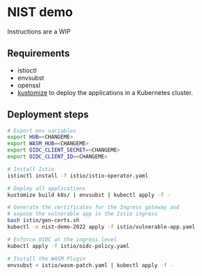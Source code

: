 # NIST demo

Instructions are a WIP

## Requirements

* istioctl
* envsubst
* openssl
* [kustomize](https://kustomize.io/) to deploy the applications in a Kubernetes cluster.

## Deployment steps

```bash
# Export env variables
export HUB=<CHANGEME>
export WASM_HUB=<CHANGEME>
export OIDC_CLIENT_SECRET=<CHANGEME>
export OIDC_CLIENT_ID=<CHANGEME>

# Install Istio
istioctl install -f istio/istio-operator.yaml

# Deploy all applications
kustomize build k8s/ | envsubst | kubectl apply -f -

# Generate the certificates for the Ingress gateway and
# expose the vulnerable app in the Istio ingress
bash istio/gen-certs.sh
kubectl -n nist-demo-2022 apply -f istio/vulnerable-app.yaml

# Enforce OIDC at the ingress level
kubectl apply -f istio/oidc-policy.yaml

# Install the WASM Plugin
envsubst < istio/wasm-patch.yaml | kubectl apply -f -
```
